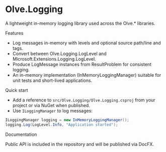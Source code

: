 # Olve.Logging

A lightweight in-memory logging library used across the Olve.* libraries.

Features
- Log messages in-memory with levels and optional source path/line and tags.
- Convert between Olve.Logging.LogLevel and Microsoft.Extensions.Logging.LogLevel.
- Produce LogMessage instances from ResultProblem for consistent logging.
- An in-memory implementation (InMemoryLoggingManager) suitable for unit tests and short-lived applications.

Quick start

- Add a reference to `src/Olve.Logging/Olve.Logging.csproj` from your project or via NuGet when published.
- Use `ILoggingManager` to log messages:

```csharp
ILoggingManager logging = new InMemoryLoggingManager();
logging.Log(LogLevel.Info, "Application started");
```

Documentation

Public API is included in the repository and will be published via DocFX.
